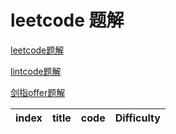 # leetcode 题解

[leetcode题解](https://github.com/jiangshanmeta/meta)

[lintcode题解](https://github.com/jiangshanmeta/lintcode)

[剑指offer题解](https://github.com/jiangshanmeta/coding-interviews)

| index |       title            | code           |  Difficulty   |
| :--:  | :-------------------:  | :---:          |  :--:         |
